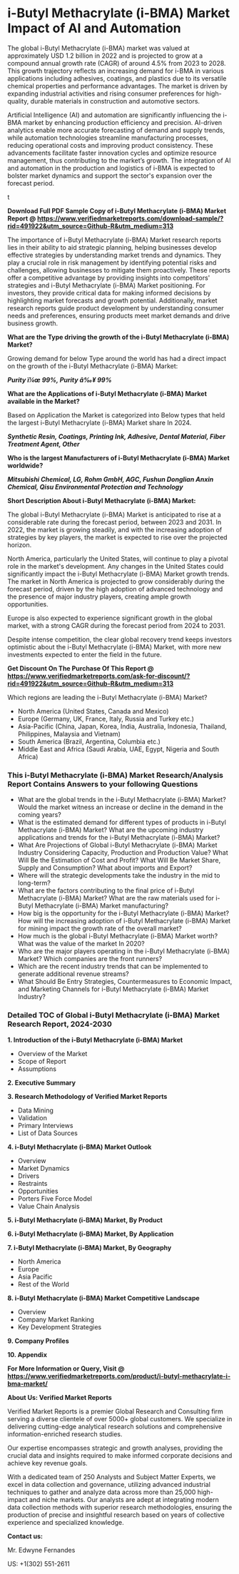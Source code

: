 <meta name="title" content="Global  i-Butyl Methacrylate (i-BMA) Market Impact of AI and Automation"><meta name="description" content="  The global i-Butyl Methacrylate (i-BMA) market was valued at approximately USD 1.2 billion in 2022 and is projected to grow at a compound annual growth rate (CAGR) o"><meta name="title" content=" i-Butyl Methacrylate (i-BMA) Market Size, Share, Scope, Trends, Growth, Opportunities, Analysis, Forecast"> <h1>i-Butyl Methacrylate (i-BMA) Market Impact of AI and Automation</h1> <p>The global i-Butyl Methacrylate (i-BMA) market was valued at approximately USD 1.2 billion in 2022 and is projected to grow at a compound annual growth rate (CAGR) of around 4.5% from 2023 to 2028. This growth trajectory reflects an increasing demand for i-BMA in various applications including adhesives, coatings, and plastics due to its versatile chemical properties and performance advantages. The market is driven by expanding industrial activities and rising consumer preferences for high-quality, durable materials in construction and automotive sectors.</p> <p>Artificial Intelligence (AI) and automation are significantly influencing the i-BMA market by enhancing production efficiency and precision. AI-driven analytics enable more accurate forecasting of demand and supply trends, while automation technologies streamline manufacturing processes, reducing operational costs and improving product consistency. These advancements facilitate faster innovation cycles and optimize resource management, thus contributing to the market’s growth. The integration of AI and automation in the production and logistics of i-BMA is expected to bolster market dynamics and support the sector's expansion over the forecast period.</p> t</p><p id="" class=""><strong>Download Full PDF Sample Copy of i-Butyl Methacrylate (i-BMA) Market Report @ <a href="https://www.verifiedmarketreports.com/download-sample/?rid=491922&utm_source=Github-R&utm_medium=313" target="_blank">https://www.verifiedmarketreports.com/download-sample/?rid=491922&utm_source=Github-R&utm_medium=313</a></strong></p><p>The importance of&nbsp;i-Butyl Methacrylate (i-BMA) Market research reports lies in their ability to aid strategic planning, helping businesses develop effective strategies by understanding market trends and dynamics. They play a crucial role in risk management by identifying potential risks and challenges, allowing businesses to mitigate them proactively. These reports offer a competitive advantage by providing insights into competitors' strategies and i-Butyl Methacrylate (i-BMA) Market positioning. For investors, they provide critical data for making informed decisions by highlighting market forecasts and growth potential. Additionally, market research reports guide product development by understanding consumer needs and preferences, ensuring products meet market demands and drive business growth.</p><p><strong>What are the&nbsp;Type driving the growth of the i-Butyl Methacrylate (i-BMA) Market?</strong></p><p id="" class="">Growing demand for below Type around the world has had a direct impact on the growth of the i-Butyl Methacrylate (i-BMA) Market:</p><em><strong>Purity ï¼œ 99%, Purity â‰¥ 99%</strong></em></p><strong>What are the&nbsp;Applications&nbsp;of i-Butyl Methacrylate (i-BMA) Market available in the Market?</strong></p><p id="" class="">Based on Application the Market is categorized into Below types that held the largest i-Butyl Methacrylate (i-BMA) Market share In 2024.</p><em><strong>Synthetic Resin, Coatings, Printing Ink, Adhesive, Dental Material, Fiber Treatment Agent, Other</strong></em></p><strong>Who is the largest Manufacturers of i-Butyl Methacrylate (i-BMA) Market worldwide?</strong></p><p><em><strong>Mitsubishi Chemical, LG, Rohm GmbH, AGC, Fushun Donglian Anxin Chemical, Qisu Environmental Protection and Technology</strong></em></p><p id="" class=""><strong>Short Description About i-Butyl Methacrylate (i-BMA) Market:</strong></p><p>The global i-Butyl Methacrylate (i-BMA) Market is anticipated to rise at a considerable rate during the forecast period, between 2023 and 2031. In 2022, the market is growing steadily, and with the increasing adoption of strategies by key players, the market is expected to rise over the projected horizon.</p><p>North America, particularly the United States, will continue to play a pivotal role in the market's development. Any changes in the United States could significantly impact the i-Butyl Methacrylate (i-BMA) Market growth trends. The market in North America is projected to grow considerably during the forecast period, driven by the high adoption of advanced technology and the presence of major industry players, creating ample growth opportunities.</p><p>Europe is also expected to experience significant growth in the global market, with a strong CAGR during the forecast period from 2024 to 2031.</p><p>Despite intense competition, the clear global recovery trend keeps investors optimistic about the i-Butyl Methacrylate (i-BMA) Market, with more new investments expected to enter the field in the future.</p><p id="" class=""><strong>Get Discount On The Purchase Of This Report @ <a href="https://www.verifiedmarketreports.com/ask-for-discount/?rid=491922&utm_source=Github-R&utm_medium=313" target="_blank">https://www.verifiedmarketreports.com/ask-for-discount/?rid=491922&utm_source=Github-R&utm_medium=313</a></strong></p>Which regions are leading the i-Butyl Methacrylate (i-BMA) Market?</p><ul><li>North America (United States, Canada and Mexico)</li><li>Europe (Germany, UK, France, Italy, Russia and Turkey etc.)</li><li>Asia-Pacific (China, Japan, Korea, India, Australia, Indonesia, Thailand, Philippines, Malaysia and Vietnam)</li><li>South America (Brazil, Argentina, Columbia etc.)</li><li>Middle East and Africa (Saudi Arabia, UAE, Egypt, Nigeria and South Africa)</li></ul><h3 id="" class="">This i-Butyl Methacrylate (i-BMA) Market Research/Analysis Report Contains Answers to your following Questions</h3><ul><li>What are the global trends in the i-Butyl Methacrylate (i-BMA) Market? Would the market witness an increase or decline in the demand in the coming years?</li><li>What is the estimated demand for different types of products in i-Butyl Methacrylate (i-BMA) Market? What are the upcoming industry applications and trends for the i-Butyl Methacrylate (i-BMA) Market?</li><li>What Are Projections of Global i-Butyl Methacrylate (i-BMA) Market Industry Considering Capacity, Production and Production Value? What Will Be the Estimation of Cost and Profit? What Will Be Market Share, Supply and Consumption? What about imports and Export?</li><li>Where will the strategic developments take the industry in the mid to long-term?</li><li>What are the factors contributing to the final price of i-Butyl Methacrylate (i-BMA) Market? What are the raw materials used for i-Butyl Methacrylate (i-BMA) Market manufacturing?</li><li>How big is the opportunity for the i-Butyl Methacrylate (i-BMA) Market? How will the increasing adoption of i-Butyl Methacrylate (i-BMA) Market for mining impact the growth rate of the overall market?</li><li>How much is the global i-Butyl Methacrylate (i-BMA) Market worth? What was the value of the market In 2020?</li><li>Who are the major players operating in the i-Butyl Methacrylate (i-BMA) Market? Which companies are the front runners?</li><li>Which are the recent industry trends that can be implemented to generate additional revenue streams?</li><li>What Should Be Entry Strategies, Countermeasures to Economic Impact, and Marketing Channels for i-Butyl Methacrylate (i-BMA) Market Industry?</li></ul><h3 id="" class="">Detailed TOC of Global i-Butyl Methacrylate (i-BMA) Market Research Report, 2024-2030</h3><p id="" class=""><strong>1. Introduction of the i-Butyl Methacrylate (i-BMA) Market</strong></p><ul><li>Overview of the Market</li><li>Scope of Report</li><li>Assumptions</li></ul><p id="" class=""><strong>2. Executive Summary</strong></p><p id="" class=""><strong>3. Research Methodology of Verified Market Reports</strong></p><ul><li>Data Mining</li><li>Validation</li><li>Primary Interviews</li><li>List of Data Sources</li></ul><p id="" class=""><strong>4. i-Butyl Methacrylate (i-BMA) Market Outlook</strong></p><ul><li>Overview</li><li>Market Dynamics</li><li>Drivers</li><li>Restraints</li><li>Opportunities</li><li>Porters Five Force Model</li><li>Value Chain Analysis</li></ul><p id="" class=""><strong>5. i-Butyl Methacrylate (i-BMA) Market, By Product</strong></p><p id="" class=""><strong>6. i-Butyl Methacrylate (i-BMA) Market, By Application</strong></p><p id="" class=""><strong>7. i-Butyl Methacrylate (i-BMA) Market, By Geography</strong></p><ul><li>North America</li><li>Europe</li><li>Asia Pacific</li><li>Rest of the World</li></ul><p id="" class=""><strong>8. i-Butyl Methacrylate (i-BMA) Market Competitive Landscape</strong></p><ul><li>Overview</li><li>Company Market Ranking</li><li>Key Development Strategies</li></ul><p id="" class=""><strong>9. Company Profiles</strong></p><p id="" class=""><strong>10. Appendix</strong></p><p id="" class=""><strong>For More Information or Query, Visit @ <a href="https://www.verifiedmarketreports.com/product/i-butyl-methacrylate-i-bma-market/" target="_blank">https://www.verifiedmarketreports.com/product/i-butyl-methacrylate-i-bma-market/</a></strong></p><p id="" class=""><strong>About Us: Verified Market Reports</strong></p><p id="" class="">Verified Market Reports is a premier Global Research and Consulting firm serving a diverse clientele of over 5000+ global customers. We specialize in delivering cutting-edge analytical research solutions and comprehensive information-enriched research studies.</p><p id="" class="">Our expertise encompasses strategic and growth analyses, providing the crucial data and insights required to make informed corporate decisions and achieve key revenue goals.</p><p id="" class="">With a dedicated team of 250 Analysts and Subject Matter Experts, we excel in data collection and governance, utilizing advanced industrial techniques to gather and analyze data across more than 25,000 high-impact and niche markets. Our analysts are adept at integrating modern data collection methods with superior research methodologies, ensuring the production of precise and insightful research based on years of collective experience and specialized knowledge.</p><p id="" class=""><strong>Contact us:</strong></p><p id="" class="">Mr. Edwyne Fernandes</p><p id="" class="">US: +1(302) 551-2611</p>